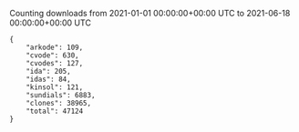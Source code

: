 
Counting downloads from 2021-01-01 00:00:00+00:00 UTC to 2021-06-18 00:00:00+00:00 UTC

```
{
    "arkode": 109,
    "cvode": 630,
    "cvodes": 127,
    "ida": 205,
    "idas": 84,
    "kinsol": 121,
    "sundials": 6883,
    "clones": 38965,
    "total": 47124
}
```
